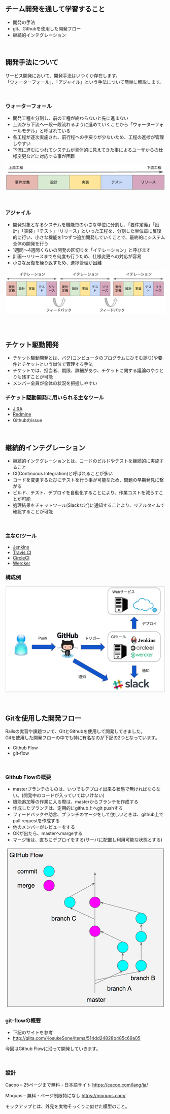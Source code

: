 ## チーム開発を通して学習すること

- 開発の手法
- git、Githubを使用した開発フロー
- 継続的インテグレーション

<br>


## 開発手法について

サービス開発において、開発手法はいつくか存在します。<br>
「ウォーターフォール」、「アジャイル」という手法について簡単に解説します。

<br>


### ウォーターフォール

- 開発工程を分割し、前の工程が終わらないと先に進まない
- 上流から下流へ一段一段流れるように進めていくことから「ウォーターフォールモデル」と呼ばれている
- 各工程が逐次実施され、前行程への手戻りが少ないため、工程の進捗が管理しやすい
- 下流に進むにつれてシステムが具体的に見えてきた事によるユーザからの仕様変更などに対応する事が困難

![](images/elites-team-01.png)

<br>


### アジャイル

- 開発対象となるシステムを機能毎の小さな単位に分割し、「要件定義」「設計」「実装」「テスト」「リリース」といった工程を、分割した単位毎に反復的に行い、小さな機能を1つずつ追加開発していくことで、最終的にシステム全体の開発を行う
- 1週間〜4週間くらいの開発の区切りを「イテレーション」と呼びます
- 計画〜リリースまでを何度も行うため、仕様変更への対応が容易
- 小さな反復を繰り返すため、進捗管理が困難


![](images/elites-team-02.png)

<br>


<br>

## チケット駆動開発

- チケット駆動開発とは、バグ(コンピュータのプログラムにひそむ誤り)や要件とチケットという単位で管理する手法
- チケットでは、担当者、期限、詳細があり、チケットに関する議論のやりとりも残すことが可能
- メンバー全員が全体の状況を把握しやすい

### チケット駆動開発に用いられる主なツール

- <a href="https://ja.atlassian.com/software/jira" target="_blank">JIRA</a>
- <a href="http://redmine.jp/" target="_blank">Redmine</a>
- Githubのissue

<br>

## 継続的インテグレーション

- 継続的インテグレーションとは、コードのビルドやテストを継続的に実施すること
- CI(Continuous Integration)と呼ばれることが多い
- コードを変更するたびにテストを行う事が可能なため、問題の早期発見に繋がる
- ビルド、テスト、デプロイを自動化することにより、作業コストを減らすことが可能
- 処理結果をチャットツール(Slackなど)に通知することより、リアルタイムで確認することが可能

<br>

### 主なCIツール

- <a href="https://jenkins.io/" target="_blank">Jenkins</a>
- <a href="https://travis-ci.org/" target="_blank">Travis CI</a>
- <a href="https://circleci.com/" target="_blank">CircleCI</a>
- <a href="http://www.wercker.com/" target="_blank">Wercker</a>

### 構成例

![](images/elites-team-14.png)

<br>

## Gitを使用した開発フロー

Railsの実習や課題ついて、GitとGithubを使用して開発してきました。<br>
Gitを使用した開発フローの中でも特に有名なのが下記の2つとなっています。<br>

- Github Flow
- git-flow

<br>


### Github Flowの概要

- masterブランチのものは、いつでもデプロイ出来る状態で無ければならない。(開発中のコードが入っていてはいけない)
- 機能追加等の作業に入る際は、masterからブランチを作成する
- 作成したブランチは、定期的にgithub上へgit pushする
- フィードバックや助言、ブランチのマージをして欲しいときは、github上でpull requestを作成する
- 他のメンバーがレビューをする
- OKが出たら、masterへmargeする
- マージ後は、直ちにデプロイをする(サーバに配置し利用可能な状態とする)

![](images/elites-team-13.png)
<br>


### git-flowの概要
- 下記のサイトを参考
- http://qiita.com/KosukeSone/items/514dd24828b485c69a05

今回はGithub Flowに沿って開発していきます。

<br>


### 設計


Cacoo – 25ページまで無料・日本語サイト
  https://cacoo.com/lang/ja/

Moqups – 無料・ページ制限特になし
  https://moqups.com/

モックアップとは、外見を実物そっくりに似せた模型のこと。
